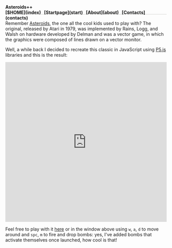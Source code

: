 <nav class="site-nav" style="font-weight:bold; padding-bottom:1em; border-bottom:1px solid #d0d0cc">
  Asteroids++
  <div style="float:right">
  [$HOME](index) &nbsp; [Startpage](start) &nbsp; [About](about) &nbsp; [Contacts](contacts)
  </div>
</nav>


Remember [Asteroids](https://en.wikipedia.org/wiki/Asteroids_%28video_game%29), the one all the cool kids used to play with? The original, released by Atari in 1979, was implemented by Rains, Logg, and Walsh on hardware developed by Delman and was a vector game, in which the graphics were composed of lines drawn on a vector monitor.

Well, a while back I decided to recreate this classic in JavaScript using [P5.js](https://p5js.org/) libraries and this is the result:

<p align="center"><embed src="https://matteogiorgi.github.io/asteroids/src" width="100%" height="500px"></embed></p>

Feel free to play with it [here](https://matteogiorgi.github.io/asteroids/src) or in the window above using `w`, `a`, `d` to move around and `spc`, `m` to fire and drop bombs: yes, I've added bombs that activate themselves once launched, how cool is that!
